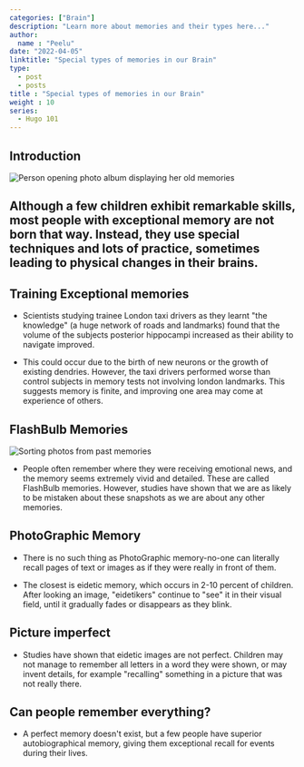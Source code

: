 ```yaml
---
categories: ["Brain"]
description: "Learn more about memories and their types here..."
author:
  name : "Peelu"
date: "2022-04-05"
linktitle: "Special types of memories in our Brain"
type: 
  - post
  - posts
title : "Special types of memories in our Brain"
weight : 10
series:  
  - Hugo 101
---
```



## Introduction

![Person opening photo album displaying her old memories](/Memories1.webp)

## Although a few children exhibit remarkable skills, most people with exceptional memory are not born that way. Instead, they use special techniques and lots of practice, sometimes leading to physical changes in their brains.

## Training Exceptional memories

- Scientists studying trainee London taxi drivers as they learnt "the knowledge" (a huge network of roads and landmarks) found that the volume of the subjects posterior hippocampi increased as their ability to navigate improved.

- This could occur due to the birth of new neurons or the growth of existing dendries. However, the taxi drivers performed worse than control subjects in memory tests not involving london landmarks. This suggests memory is finite, and improving one area may come at experience of others.

## FlashBulb Memories

![Sorting photos from past memories](/Memories.webp)

- People often remember where they were receiving emotional news, and the memory seems extremely vivid and detailed. These are called FlashBulb memories. However, studies have shown that we are as likely to be mistaken about these snapshots as we are about any other memories.

## PhotoGraphic Memory

- There is no such thing as PhotoGraphic memory-no-one can literally recall pages of text or images as if they were really in front of them.

- The closest is eidetic memory, which occurs in 2-10 percent of children. After looking an image, "eidetikers" continue to "see" it in their visual field, until it gradually fades or disappears as they blink.

## Picture imperfect

- Studies have shown that eidetic images are not perfect. Children may not manage to remember all letters in a word they were shown, or may invent details, for example "recalling" something in a picture that was not really there.

## Can people remember everything?

- A perfect memory doesn't exist, but a few people have superior autobiographical memory, giving them exceptional recall for events during their lives.
